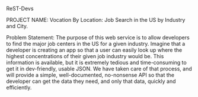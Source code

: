 ReST-Devs

PROJECT NAME: Vocation By Location: Job Search in the US by Industry and City.

Problem Statement: 
The purpose of this web service is to allow developers to find the major job centers in the US for a given industry. 
Imagine that a developer is creating an app so that a user can easily look up where the highest concentrations of their given 
job industry would be. This information is available, but it is extremely tedious and time-consuming to get it in dev-friendly, 
usable JSON. We have taken care of that process, and will provide a simple, well-documented, no-nonsense API so that the developer 
can get the data they need, and only that data, quickly and efficiently. 

